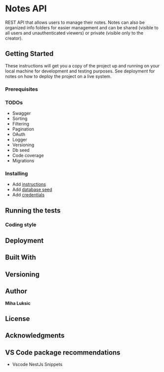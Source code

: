 # Notes API

REST API that allows users to manage their notes. Notes can also be organized info folders for easier management and can be shared (visible to all users and unauthenticated viewers) or private (visible only to the creator).

## Getting Started

These instructions will get you a copy of the project up and running on your local machine for development and testing purposes. See deployment for notes on how to deploy the project on a live system.

### Prerequisites

### TODOs
- Swagger
- Sorting
- Filtering
- Pagination
- OAuth
- Logger
- Versioning
- Db seed
- Code coverage
- Migrations

### Installing

- Add [instructions](instructions/README.md)
- Add [database seed](database/README.md)
- Add [credentials](credentials/README.md)

## Running the tests

### Coding style

## Deployment

## Built With

## Versioning

## Author

**Miha Luksic**

## License

## Acknowledgments

## VS Code package recommendations

- Vscode NestJs Snippets
